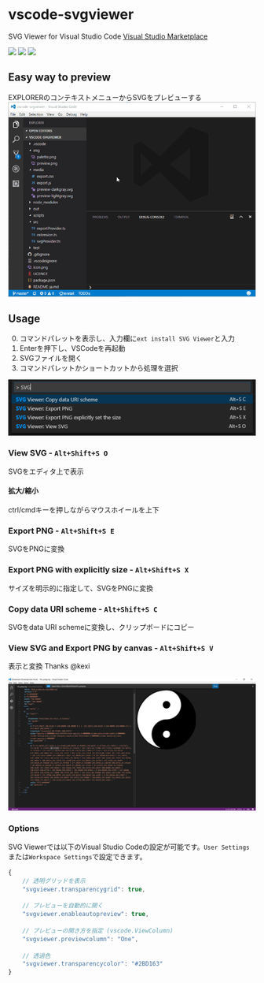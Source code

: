 # vscode-svgviewer
SVG Viewer for Visual Studio Code
[Visual Studio Marketplace](https://marketplace.visualstudio.com/items/cssho.vscode-svgviewer)

[![](https://vsmarketplacebadge.apphb.com/version/cssho.vscode-svgviewer.svg)](https://marketplace.visualstudio.com/items?itemName=cssho.vscode-svgviewer)
[![](https://vsmarketplacebadge.apphb.com/installs/cssho.vscode-svgviewer.svg)](https://marketplace.visualstudio.com/items?itemName=cssho.vscode-svgviewer)
[![](https://vsmarketplacebadge.apphb.com/rating/cssho.vscode-svgviewer.svg)](https://marketplace.visualstudio.com/items?itemName=cssho.vscode-svgviewer)

## Easy way to preview
EXPLORERのコンテキストメニューからSVGをプレビューする
![palette](img/from_context.gif)

## Usage 
0. コマンドパレットを表示し、入力欄に`ext install SVG Viewer`と入力
0. Enterを押下し、VSCodeを再起動
0. SVGファイルを開く
0. コマンドパレットかショートカットから処理を選択

![palette](img/palette.png)

### View SVG - `Alt+Shift+S O`
SVGをエディタ上で表示

#### 拡大/縮小
ctrl/cmdキーを押しながらマウスホイールを上下

### Export PNG - `Alt+Shift+S E`
SVGをPNGに変換

### Export PNG with explicitly size - `Alt+Shift+S X`
サイズを明示的に指定して、SVGをPNGに変換

### Copy data URI scheme - `Alt+Shift+S C`
SVGをdata URI schemeに変換し、クリップボードにコピー

### View SVG and Export PNG by canvas - `Alt+Shift+S V`
表示と変換
Thanks @kexi

![preview](img/preview.png)

### Options
SVG Viewerでは以下のVisual Studio Codeの設定が可能です。`User Settings`または`Workspace Settings`で設定できます。

```javascript
{
    // 透明グリッドを表示
    "svgviewer.transparencygrid": true,    

    // プレビューを自動的に開く
    "svgviewer.enableautopreview": true,

    // プレビューの開き方を指定 (vscode.ViewColumn)
    "svgviewer.previewcolumn": "One",
    
    // 透過色
    "svgviewer.transparencycolor": "#2BD163"
}
```
